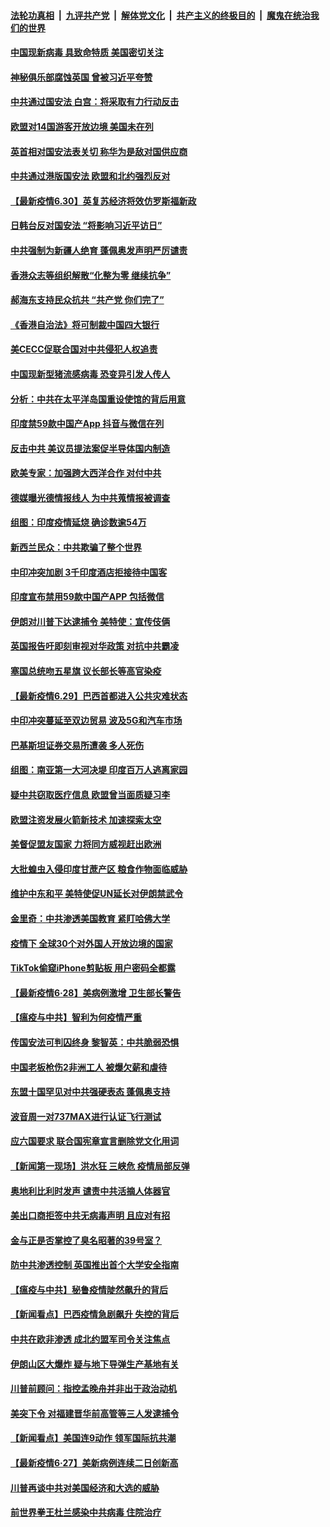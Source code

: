 

####  [法轮功真相](../../../../basic/blob/master/README.md?t=07010202) &nbsp;|&nbsp; [九评共产党](../../../../9ping.md/blob/master/README.md?t=07010202) &nbsp;|&nbsp; [解体党文化](../../../../jtdwh.md/blob/master/README.md?t=07010202)  &nbsp;|&nbsp; [共产主义的终极目的](../../../../gczydzjmd.md/blob/master/README.md?t=07010202) &nbsp;|&nbsp; [魔鬼在统治我们的世界](../../../../mgztzwmdsj.md/blob/master/README.md?t=07010202) 

#### [中国现新病毒 具致命特质 美国密切关注](../pages/nsc418/n12222596.md?t=07010202) 

#### [神秘俱乐部腐蚀英国 曾被习近平夸赞](../pages/nsc418/n12222573.md?t=07010202) 

#### [中共通过国安法 白宫：将采取有力行动反击](../pages/nsc418/n12222567.md?t=07010202) 

#### [欧盟对14国游客开放边境 美国未在列](../pages/nsc418/n12222348.md?t=07010202) 

#### [英首相对国安法表关切 称华为是敌对国供应商](../pages/nsc418/n12222449.md?t=07010202) 

#### [中共通过港版国安法 欧盟和北约强烈反对](../pages/nsc418/n12222076.md?t=07010202) 

#### [【最新疫情6.30】英复苏经济将效仿罗斯福新政](../pages/nsc418/n12220711.md?t=07010202) 

#### [日韩台反对国安法 “将影响习近平访日”](../pages/nsc418/n12221801.md?t=07010202) 

#### [中共强制为新疆人绝育 蓬佩奥发声明严厉谴责](../pages/nsc418/n12221779.md?t=07010202) 

#### [香港众志等组织解散“化整为零 继续抗争”](../pages/nsc418/n12221597.md?t=07010202) 

#### [郝海东支持民众抗共 “共产党 你们完了”](../pages/nsc418/n12221534.md?t=07010202) 

#### [《香港自治法》将可制裁中国四大银行](../pages/nsc418/n12221322.md?t=07010202) 

#### [美CECC促联合国对中共侵犯人权追责](../pages/nsc418/n12221191.md?t=07010202) 

#### [中国现新型猪流感病毒 恐变异引发人传人](../pages/nsc418/n12220958.md?t=07010202) 

#### [分析：中共在太平洋岛国重设使馆的背后用意](../pages/nsc418/n12220282.md?t=07010202) 

#### [印度禁59款中国产App 抖音与微信在列](../pages/nsc418/n12220539.md?t=07010202) 

#### [反击中共  美议员提法案促半导体国内制造](../pages/nsc418/n12220479.md?t=07010202) 

#### [欧美专家：加强跨大西洋合作 对付中共](../pages/nsc418/n12220420.md?t=07010202) 

#### [德媒曝光德情报线人 为中共蒐情报被调查](../pages/nsc418/n12219959.md?t=07010202) 

#### [组图：印度疫情延烧 确诊数逾54万](../pages/nsc418/n12219019.md?t=07010202) 

#### [新西兰民众：中共欺骗了整个世界](../pages/nsc418/n12219388.md?t=07010202) 

#### [中印冲突加剧 3千印度酒店拒接待中国客](../pages/nsc418/n12220108.md?t=07010202) 

#### [印度宣布禁用59款中国产APP 包括微信](../pages/nsc418/n12220183.md?t=07010202) 

#### [伊朗对川普下达逮捕令 美特使：宣传伎俩](../pages/nsc418/n12220063.md?t=07010202) 

#### [英国报告吁即刻审视对华政策 对抗中共霸凌](../pages/nsc418/n12220075.md?t=07010202) 

#### [塞国总统吻五星旗 议长部长等高官染疫](../pages/nsc418/n12219918.md?t=07010202) 

#### [【最新疫情6.29】巴西首都进入公共灾难状态](../pages/nsc418/n12215001.md?t=07010202) 

#### [中印冲突蔓延至双边贸易 波及5G和汽车市场](../pages/nsc418/n12219705.md?t=07010202) 

#### [巴基斯坦证券交易所遭袭 多人死伤](../pages/nsc418/n12219225.md?t=07010202) 

#### [组图：南亚第一大河决堤 印度百万人逃离家园](../pages/nsc418/n12219391.md?t=07010202) 

#### [疑中共窃取医疗信息 欧盟曾当面质疑习李](../pages/nsc418/n12219204.md?t=07010202) 

#### [欧盟注资发展火箭新技术 加速探索太空](../pages/nsc418/n12219018.md?t=07010202) 

#### [美督促盟友国家 力将同方威视赶出欧洲](../pages/nsc418/n12217695.md?t=07010202) 

#### [大批蝗虫入侵印度甘蔗产区 粮食作物面临威胁](../pages/nsc418/n12218835.md?t=07010202) 

#### [维护中东和平 美特使促UN延长对伊朗禁武令](../pages/nsc418/n12218609.md?t=07010202) 

#### [金里奇：中共渗透美国教育 紧盯哈佛大学](../pages/nsc418/n12217783.md?t=07010202) 

#### [疫情下 全球30个对外国人开放边境的国家](../pages/nsc418/n12205194.md?t=07010202) 

#### [TikTok偷窥iPhone剪贴板 用户密码全都露](../pages/nsc418/n12217947.md?t=07010202) 

#### [【最新疫情6·28】美病例激增 卫生部长警告](../pages/nsc418/n12212934.md?t=07010202) 

#### [【瘟疫与中共】智利为何疫情严重](../pages/nsc418/n12217721.md?t=07010202) 

#### [传国安法可判囚终身 黎智英：中共脆弱恐惧](../pages/nsc418/n12217544.md?t=07010202) 

#### [中国老板枪伤2非洲工人 被爆欠薪和虐待](../pages/nsc418/n12217591.md?t=07010202) 

#### [东盟十国罕见对中共强硬表态 蓬佩奥支持](../pages/nsc418/n12217571.md?t=07010202) 

#### [波音周一对737MAX进行认证飞行测试](../pages/nsc418/n12217519.md?t=07010202) 

#### [应六国要求 联合国宪章宣言删除党文化用词](../pages/nsc418/n12217477.md?t=07010202) 

#### [【新闻第一现场】洪水狂 三峡危 疫情局部反弹](../pages/nsc418/n12217350.md?t=07010202) 

#### [奥地利比利时发声  谴责中共活摘人体器官](../pages/nsc418/n12216554.md?t=07010202) 

#### [美出口商拒签中共无病毒声明 且应对有招](../pages/nsc418/n12216909.md?t=07010202) 

#### [金与正是否掌控了臭名昭著的39号室？](../pages/nsc418/n12217251.md?t=07010202) 

#### [防中共渗透控制 英国推出首个大学安全指南](../pages/nsc418/n12216751.md?t=07010202) 

#### [【瘟疫与中共】秘鲁疫情陡然飙升的背后](../pages/nsc418/n12216630.md?t=07010202) 

#### [【新闻看点】巴西疫情急剧飙升 失控的背后](../pages/nsc418/n12216291.md?t=07010202) 

#### [中共在欧非渗透 成北约盟军司令关注焦点](../pages/nsc418/n12216609.md?t=07010202) 

#### [伊朗山区大爆炸 疑与地下导弹生产基地有关](../pages/nsc418/n12216637.md?t=07010202) 

#### [川普前顾问：指控孟晚舟并非出于政治动机](../pages/nsc418/n12216532.md?t=07010202) 

#### [美突下令 对福建晋华前高管等三人发逮捕令](../pages/nsc418/n12216296.md?t=07010202) 

#### [【新闻看点】美国连9动作 领军国际抗共潮](../pages/nsc418/n12215121.md?t=07010202) 

#### [【最新疫情6·27】美新病例连续二日创新高](../pages/nsc418/n12215389.md?t=07010202) 

#### [川普再谈中共对美国经济和大选的威胁](../pages/nsc418/n12214917.md?t=07010202) 

#### [前世界拳王杜兰感染中共病毒 住院治疗](../pages/nsc418/n12214771.md?t=07010202) 

